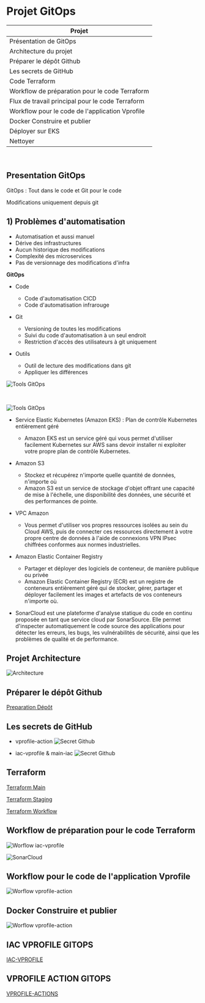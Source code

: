 # Projet GitOps

|Projet|
|------|
|Présentation de GitOps|
|Architecture du projet|
|Préparer le dépôt Github|
|Les secrets de GitHub|
|Code Terraform|
|Workflow de préparation pour le code Terraform|
|Flux de travail principal pour le code Terraform|
|Workflow pour le code de l'application Vprofile|
|Docker Construire et publier|
|Déployer sur EKS|
|Nettoyer|

<br/>

## Presentation GitOps


GitOps : Tout dans le code et Git pour le code

Modifications uniquement depuis git


## 1) Problèmes d'automatisation

+ Automatisation et aussi manuel
+ Dérive des infrastructures
+ Aucun historique des modifications
+ Complexité des microservices
+ Pas de versionnage des modifications d'infra


**GitOps**

+ Code
     + Code d'automatisation CICD
     + Code d'automatisation infrarouge


+ Git
     + Versioning de toutes les modifications
     + Suivi du code d'automatisation à un seul endroit
     + Restriction d'accès des utilisateurs à git uniquement

+ Outils

     + Outil de lecture des modifications dans git
     + Appliquer les différences


![Tools GitOps](images/image1.jpeg)

<br/>


![Tools GitOps](images/image2.jpeg)

+ Service Elastic Kubernetes (Amazon EKS) : Plan de contrôle Kubernetes entièrement géré
     + Amazon EKS est un service géré qui vous permet d'utiliser facilement Kubernetes sur AWS sans devoir installer ni exploiter votre propre plan de contrôle Kubernetes.

+ Amazon S3
     + Stockez et récupérez n'importe quelle quantité de données, n'importe où
     + Amazon S3 est un service de stockage d'objet offrant une capacité de mise à l'échelle, une disponibilité des données, une sécurité et des performances de pointe.


+ VPC Amazon 
     + Vous permet d'utiliser vos propres ressources isolées au sein du Cloud AWS, puis de connecter ces ressources directement à votre propre centre de données à l'aide de connexions VPN IPsec chiffrées conformes aux normes industrielles.

+ Amazon Elastic Container Registry
     + Partager et déployer des logiciels de conteneur, de manière publique ou privée
     + Amazon Elastic Container Registry (ECR) est un registre de conteneurs entièrement géré qui de stocker, gérer, partager et déployer facilement les images et artefacts de vos conteneurs n'importe où.

+ SonarCloud est une plateforme d'analyse statique du code en continu proposée en tant que service cloud par SonarSource. Elle permet d'inspecter automatiquement le code source des applications pour détecter les erreurs, les bugs, les vulnérabilités de sécurité, ainsi que les problèmes de qualité et de performance.

## Projet Architecture

![Architecture](images/image4.jpeg)

## Préparer le dépôt Github

[Preparation Dépôt](Commandes/Git_Commands.txt)


## Les secrets de GitHub


+ vprofile-action
![Secret Github](images/image5.jpeg)

+ iac-vprofile & main-iac
![Secret Github](images/image6.jpeg)


## Terraform

[Terraform Main](Terraform_Material/TerraformMainWorkflow.rtf)


[Terraform Staging](Terraform_Material/TerraformStagingWorkflow.rtf)

[Terraform Workflow](Terraform_Material/WorkflowTestCode.rtf)



## Workflow de préparation pour le code Terraform

![Worflow iac-vprofile](images/image7.jpeg)

![SonarCloud](images/image10.jpeg)

## Workflow pour le code de l'application Vprofile

![Worflow vprofile-action](images/image8.jpeg)


## Docker Construire et publier

![Worflow vprofile-action](images/image9.jpeg)


## IAC VPROFILE GITOPS

[IAC-VPROFILE](https://github.com/Etidevcode/iac-vprofile/actions/runs/8859167563/job/24328644233)

## VPROFILE ACTION GITOPS

[VPROFILE-ACTIONS](https://github.com/Etidevcode/vprofile-action/actions)












